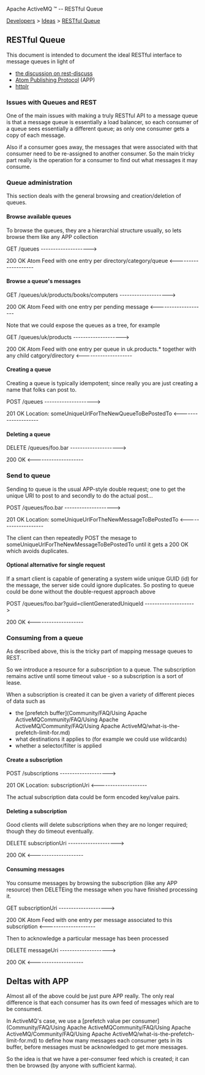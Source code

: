 Apache ActiveMQ ™ -- RESTful Queue 

[Developers](developers.md) > [Ideas](DevelopersDevelopers/Developers/ideas.md) > [RESTful Queue](Developers/IdeasDevelopers/Ideas/Developers/Ideas/restful-queue.md)


RESTful Queue
-------------

This document is intended to document the ideal RESTful interface to message queues in light of

*   [the discussion on rest-discuss](http://tech.groups.yahoo.com/group/rest-discuss/message/8955)
*   [Atom Publishing Protocol](http://bitworking.org/projects/atom/draft-ietf-atompub-protocol-17.html) (APP)
*   [httplr](http://www.dehora.net/doc/httplr/draft-httplr-01.html)

### Issues with Queues and REST

One of the main issues with making a truly RESTful API to a message queue is that a message queue is essentially a load balancer, so each consumer of a queue sees essentially a different queue; as only one consumer gets a copy of each message.

Also if a consumer goes away, the messages that were associated with that consumer need to be re-assigned to another consumer. So the main tricky part really is the operation for a consumer to find out what messages it may consume.

### Queue administration

This section deals with the general browsing and creation/deletion of queues.

#### Browse available queues

To browse the queues, they are a hierarchial structure usually, so lets browse them like any APP collection

GET /queues
-------------------->

200 OK
Atom Feed with one entry per directory/category/queue
<--------------------

#### Browse a queue's messages

GET /queues/uk/products/books/computers
-------------------->

200 OK
Atom Feed with one entry per pending message
<--------------------

Note that we could expose the queues as a tree, for example

GET /queues/uk/products
-------------------->

200 OK
Atom Feed with one entry per queue in uk.products.* together with any child catgory/directory
<--------------------

#### Creating a queue

Creating a queue is typically idempotent; since really you are just creating a name that folks can post to.

POST /queues
-------------------->

201 OK
Location: someUniqueUrlForTheNewQueueToBePostedTo
<--------------------

#### Deleting a queue

DELETE /queues/foo.bar
-------------------->

200 OK
<--------------------

### Send to queue

Sending to queue is the usual APP-style double request; one to get the unique URI to post to and secondly to do the actual post...

POST /queues/foo.bar
-------------------->

201 OK
Location: someUniqueUrlForTheNewMessageToBePostedTo
<--------------------

The client can then repeatedly POST the mesage to someUniqueUrlForTheNewMessageToBePostedTo until it gets a 200 OK which avoids duplicates.

#### Optional alternative for single request

If a smart client is capable of generating a system wide unique GUID (id) for the message, the server side could ignore duplicates. So posting to queue could be done without the double-request approach above

POST /queues/foo.bar?guid=clientGeneratedUniqueId
-------------------->

200 OK
<--------------------

### Consuming from a queue

As described above, this is the tricky part of mapping message queues to REST.

So we introduce a resource for a _subscription_ to a queue. The subscription remains active until some timeout value - so a subscription is a sort of lease.

When a subscription is created it can be given a variety of different pieces of data such as

*   the [prefetch buffer](Community/FAQ/Using Apache ActiveMQCommunity/FAQ/Using Apache ActiveMQ/Community/FAQ/Using Apache ActiveMQ/what-is-the-prefetch-limit-for.md)
*   what destinations it applies to (for example we could use wildcards)
*   whether a selector/filter is applied

#### Create a subscription

POST /subscriptions
-------------------->

201 OK
Location: subscriptionUri
<--------------------

The actual subscription data could be form encoded key/value pairs.

#### Deleting a subscription

Good clients will delete subscriptions when they are no longer required; though they do timeout eventually.

DELETE subscriptionUri
-------------------->

200 OK
<--------------------

#### Consuming messages

You consume messages by browsing the subscription (like any APP resource) then DELETEing the message when you have finished processing it.

GET subscriptionUri
-------------------->

200 OK
Atom Feed with one entry per message associated to this subscription
<--------------------

Then to acknowledge a particular message has been processed

DELETE messageUri
-------------------->

200 OK
<--------------------

Deltas with APP
---------------

Almost all of the above could be just pure APP really. The only real difference is that each consumer has its own feed of messages which are to be consumed.

In ActiveMQ's case, we use a [prefetch value per consumer](Community/FAQ/Using Apache ActiveMQCommunity/FAQ/Using Apache ActiveMQ/Community/FAQ/Using Apache ActiveMQ/what-is-the-prefetch-limit-for.md) to define how many messages each consumer gets in its buffer, before messages must be acknowledged to get more messages.

So the idea is that we have a per-consumer feed which is created; it can then be browsed (by anyone with sufficient karma).

